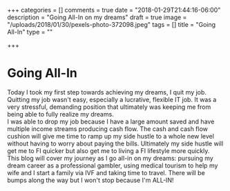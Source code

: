 +++
categories = []
comments = true
date = "2018-01-29T21:44:16-06:00"
description = "Going All-In on my dreams"
draft = true
image = "/uploads/2018/01/30/pexels-photo-372098.jpeg"
tags = []
title = "Going All-In"
type = ""

+++
# Going All-In

Today I took my first step towards achieving my dreams, I quit my job. Quitting my job wasn't easy, especially a lucrative, flexible IT job. It was a very stressful, demanding position that ultimately was keeping me from being able to fully realize my dreams.  
I was able to drop my job because I have a large amount saved and have multiple income streams producing cash flow. The cash and cash flow cushion will give me time to ramp up my side hustle to a whole new level without having to worry about paying the bills. Ultimately my side hustle will get me to FI quicker but also get me to living a FI lifestyle more quickly.  
This blog will cover my journey as I go all-in on my dreams: pursuing my dream career as a professional gambler, using medical tourism to help my wife and I start a family via IVF and taking time to travel. There will be bumps along the way but I won't stop because I'm ALL-IN!